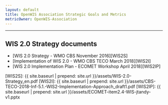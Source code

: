 ```yaml
---
layout: default
title: OpenWIS Association Strategic Goals and Metrics
metricOwner: OpenWIS-Association
---
```


---

## WIS 2.0 Strategy documents ##
- [WIS 2.0 Strategy - WMO CBS November 2016][WIS2S]
- [Implementation of WIS 2.0 - WMO CBS TECO March 2018][WIS2I]
- [WIS 2.0 Implementation Plan - ECOMET Workshop April 2018][WIS2IP]

[WIS2S]: {{ site.baseurl | prepend: site.url }}/assets/WIS-2.0-Strategy_en.pdf
[WIS2I]: {{ site.baseurl | prepend: site.url }}/assets/CBS-TECO-2018-Inf-5.1.-WIS2-Implementation-Approach_draft1.pdf
[WIS2IP]: {{ site.baseurl | prepend: site.url }}/assets/ECOMET-item2.4-WIS-jtandy-v1.pptx
